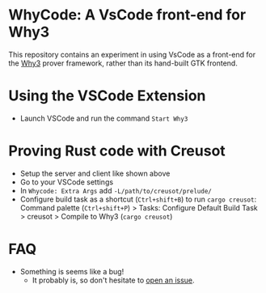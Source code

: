 # WhyCode: A VsCode front-end for Why3

This repository contains an experiment in using VsCode as a front-end for the [Why3](http://why3.lri.fr) prover framework, rather than its hand-built GTK frontend.

# Using the VSCode Extension

- Launch VSCode and run the command `Start Why3`

# Proving Rust code with Creusot

- Setup the server and client like shown above
- Go to your VSCode settings
- In `Whycode: Extra Args` add `-L/path/to/creusot/prelude/`
- Configure build task as a shortcut (`Ctrl+shift+B`) to run `cargo creusot`: Command palette (`Ctrl+shift+P`) > Tasks: Configure Default Build Task > creusot > Compile to Why3 (`cargo creusot`)

# FAQ

- Something is seems like a bug!
  - It probably is, so don't hesitate to [open an issue](https://github.com/xldenis/whycode).
